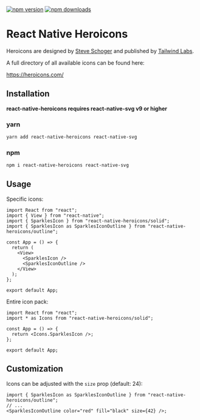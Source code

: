 [![npm version](https://img.shields.io/npm/v/react-native-heroicons.svg)](https://www.npmjs.com/package/react-native-heroicons)
[![npm downloads](https://img.shields.io/npm/dm/react-native-heroicons.svg)](https://www.npmjs.com/package/react-native-heroicons)

# React Native Heroicons

Heroicons are designed by [Steve Schoger](https://twitter.com/steveschoger) and published by [Tailwind Labs](https://github.com/tailwindlabs/heroicons).

A full directory of all available icons can be found here:

https://heroicons.com/

## Installation

**react-native-heroicons requires react-native-svg v9 or higher**

### yarn

```sh
yarn add react-native-heroicons react-native-svg
```

### npm

```sh
npm i react-native-heroicons react-native-svg
```

## Usage

Specific icons:

```tsx
import React from "react";
import { View } from "react-native";
import { SparklesIcon } from "react-native-heroicons/solid";
import { SparklesIcon as SparklesIconOutline } from "react-native-heroicons/outline";

const App = () => {
  return (
    <View>
      <SparklesIcon />
      <SparklesIconOutline />
    </View>
  );
};

export default App;
```

Entire icon pack:

```tsx
import React from "react";
import * as Icons from "react-native-heroicons/solid";

const App = () => {
  return <Icons.SparklesIcon />;
};

export default App;
```

## Customization

Icons can be adjusted with the `size` prop (default: 24):

```tsx
import { SparklesIcon as SparklesIconOutline } from "react-native-heroicons/outline";
// ...
<SparklesIconOutline color="red" fill="black" size={42} />;
```
